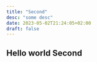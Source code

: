 ```yaml
---
title: "Second"
desc: "some desc"
date: 2023-05-02T21:24:05+02:00
draft: false
---
```


## Hello world Second

